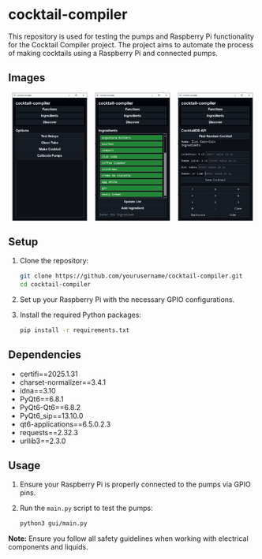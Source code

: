 # cocktail-compiler

This repository is used for testing the pumps and Raspberry Pi functionality for the Cocktail Compiler project. The project aims to automate the process of making cocktails using a Raspberry Pi and connected pumps.

## Images

<div style="display: flex; justify-content: space-around;">
    <img src="media/images/functions_page.png" alt="Functions Page" style="width: 30%;">
    <img src="media/images/ingredients_page.png" alt="Ingredients Page" style="width: 30%;">
    <img src="media/images/discover_page.png" alt="Discover Page" style="width: 30%;">
</div>

## Setup

1. Clone the repository:
    ```sh
    git clone https://github.com/yourusername/cocktail-compiler.git
    cd cocktail-compiler
    ```

2. Set up your Raspberry Pi with the necessary GPIO configurations.

3. Install the required Python packages:
    ```sh
    pip install -r requirements.txt
    ```

## Dependencies

- certifi==2025.1.31
- charset-normalizer==3.4.1
- idna==3.10
- PyQt6==6.8.1
- PyQt6-Qt6==6.8.2
- PyQt6_sip==13.10.0
- qt6-applications==6.5.0.2.3
- requests==2.32.3
- urllib3==2.3.0

## Usage

1. Ensure your Raspberry Pi is properly connected to the pumps via GPIO pins.

2. Run the `main.py` script to test the pumps:
    ```sh
    python3 gui/main.py
    ```

**Note:** Ensure you follow all safety guidelines when working with electrical components and liquids.
